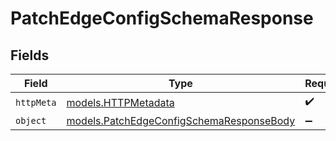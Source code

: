# PatchEdgeConfigSchemaResponse


## Fields

| Field                                                                                      | Type                                                                                       | Required                                                                                   | Description                                                                                |
| ------------------------------------------------------------------------------------------ | ------------------------------------------------------------------------------------------ | ------------------------------------------------------------------------------------------ | ------------------------------------------------------------------------------------------ |
| `httpMeta`                                                                                 | [models.HTTPMetadata](../models/httpmetadata.md)                                           | :heavy_check_mark:                                                                         | N/A                                                                                        |
| `object`                                                                                   | [models.PatchEdgeConfigSchemaResponseBody](../models/patchedgeconfigschemaresponsebody.md) | :heavy_minus_sign:                                                                         | N/A                                                                                        |